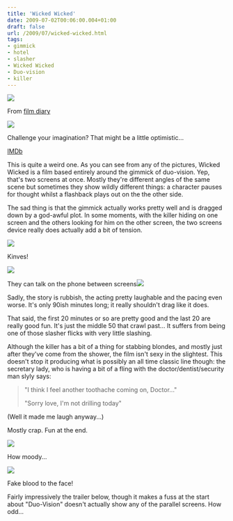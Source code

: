 ```yaml
---
title: 'Wicked Wicked'
date: 2009-07-02T00:06:00.004+01:00
draft: false
url: /2009/07/wicked-wicked.html
tags: 
- gimmick
- hotel
- slasher
- Wicked Wicked
- Duo-vision
- killer
---
```


[![](https://blogger.googleusercontent.com/img/b/R29vZ2xl/AVvXsEgO2UdRiPu1HLXXh0cpye0K1hcBfjyKudptLfE4-UEmkLGyQYpA8m2Uv9AjQp5nbIMC0tUzWQu-P_Qmxti41pCdJ69F_jiAYcHmsTWh2t1N-NfmcQxATX4diX9CrvdqaAYDqJ0ym4CyR0o/s800/POSTER%20-%20WICKED%20WICKED-1.JPG)](http://picasaweb.google.co.uk/lh/photo/xMnELGXTew4XiLKjQ4nm9w?authkey=Gv1sRgCLOUlsuAhc7uIA&feat=embedwebsite)

From [film diary](http://picasaweb.google.co.uk/edsalkeld/FilmDiary?authkey=Gv1sRgCLOUlsuAhc7uIA&feat=embedwebsite)

  

[![](https://blogger.googleusercontent.com/img/b/R29vZ2xl/AVvXsEiNHCDbqfyZ9Qp77aIfrPpMHDfQeapBSgWU5-iZrgK2Tr7CPcVwLquCKNn81a92TJ2qv0AiC-rc1fP5ey74Ceq2UzazMEALb44-PTYKHe0lJl6Y7-OsgmUOdr_uFFEDue8MHsYdEQUGbIA/s400/Wicked.wic_000.jpg)](http://picasaweb.google.co.uk/lh/photo/evbfuCiuO913crr1A1UBlQ?authkey=Gv1sRgCLOUlsuAhc7uIA&feat=embedwebsite)

Challenge your imagination? That might be a little optimistic...

  
[IMDb](http://www.imdb.com/title/tt0070916/)  
  
This is quite a weird one. As you can see from any of the pictures, Wicked Wicked is a film based entirely around the gimmick of duo-vision. Yep, that's two screens at once. Mostly they're different angles of the same scene but sometimes they show wildly different things: a character pauses for thought whilst a flashback plays out on the the other side.  
  
The sad thing is that the gimmick actually works pretty well and is dragged down by a god-awful plot. In some moments, with the killer hiding on one screen and the others looking for him on the other screen, the two screens device really does actually add a bit of tension.  
  

[![](https://blogger.googleusercontent.com/img/b/R29vZ2xl/AVvXsEjoRlOktHK24dFG5W7aq7pgiAIalzWo4Y-8C6W1R6-jlrFV6CTEBMYo2xJljN4a-3sK9g8bmVwb6pMyYDc-f06JwyYnHvMH-hrfN4ayNvoqFbn9VZgFvjoNCBNe_qrxWMdKA69aQX11Faw/s288/Wicked.wic_002.jpg)](http://picasaweb.google.co.uk/lh/photo/1Kym_6BoeHQe2mYSioo00w?authkey=Gv1sRgCLOUlsuAhc7uIA&feat=embedwebsite)

Kinves!

  

[![](https://blogger.googleusercontent.com/img/b/R29vZ2xl/AVvXsEh3PVhwarF47xBAh4I-hIGhZUI0MoJ6icRExDRa-GJNrQJMuRS2kJyxrYX2bUFg6YEoIwuEDUDYSLdqjhG8zETrw8rGISAb7MME0dSHqpQxT438f6TIZn0ba491tvP9jxRLsrD0tMkUhwM/s288/Wicked.wic_004.jpg)](http://picasaweb.google.co.uk/lh/photo/BOKebphlmxkuUrZyCGEThw?authkey=Gv1sRgCLOUlsuAhc7uIA&feat=embedwebsite)

They can talk on the phone between screens![  
](http://picasaweb.google.co.uk/edsalkeld/FilmDiary?authkey=Gv1sRgCLOUlsuAhc7uIA&feat=embedwebsite)

  
  
Sadly, the story is rubbish, the acting pretty laughable and the pacing even worse. It's only 90ish minutes long; it really shouldn't drag like it does.  
  
That said, the first 20 minutes or so are pretty good and the last 20 are really good fun. It's just the middle 50 that crawl past... It suffers from being one of those slasher flicks with very little slashing.  
  
Although the killer has a bit of a thing for stabbing blondes, and mostly just after they've come from the shower, the film isn't sexy in the slightest. This doesn't stop it producing what is possibly an all time classic line though: the secretary lady, who is having a bit of a fling with the doctor/dentist/security man slyly says:  

> "I think I feel another toothache coming on, Doctor..."  
>   
> "Sorry love, I'm not drilling today"

(Well it made me laugh anyway...)  
  
  
Mostly crap. Fun at the end.  
  
  

[![](https://blogger.googleusercontent.com/img/b/R29vZ2xl/AVvXsEjeZcM61yc9cpgf7u4An0zKT3IcA4GqM4k4KWeoiCRqZyQEbRMD3ytvPKLTQiqSqZwDEEu6gVq2urBnGjacwwLR-DbmP17ZQ3Xv3-6nzc1s4frkjkmpZBv2qpY4MeTQbA6XdX6ukjhyphenhyphenN4o/s288/Wicked.wic_008.jpg)](http://picasaweb.google.co.uk/lh/photo/wdiegiPe49axkRPMkM1xpg?authkey=Gv1sRgCLOUlsuAhc7uIA&feat=embedwebsite)

How moody...

  

[![](https://blogger.googleusercontent.com/img/b/R29vZ2xl/AVvXsEjQkZ2_msfbmxibV8xphMoBuhDwMI2qsyQQUUWyNKn9ciPuJ5xujZXLq2Tmvbs4Dzt-z8B5vAW0W_1wWDW9yc_ojcBvh4sgizQt9V7rKHvuf6xNRiVONyLiE4akFtubuk2YfPv4V12cwoY/s288/Wicked.wic_013.jpg)](http://picasaweb.google.co.uk/lh/photo/tjLacpoLDVbZ7QX9VMFYHA?authkey=Gv1sRgCLOUlsuAhc7uIA&feat=embedwebsite)

Fake blood to the face!

  
  
Fairly impressively the trailer below, though it makes a fuss at the start about "Duo-Vision" doesn't actually show any of the parallel screens. How odd...